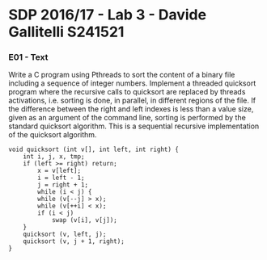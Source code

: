 # SDP 2016/17 - Lab 3 - Davide Gallitelli S241521

### E01 - Text

Write a C program using Pthreads to sort the content of a binary file including a sequence of integer numbers. Implement a threaded quicksort program where the recursive calls to quicksort are replaced by threads activations, i.e. sorting is done, in parallel, in different regions of the file. 
If the difference between the right and left indexes is less than a value size, given as an argument of the command line, sorting is performed by the standard quicksort algorithm. This is a sequential recursive implementation of the quicksort algorithm.

```
void quicksort (int v[], int left, int right) {
    int i, j, x, tmp;
    if (left >= right) return;
        x = v[left];
        i = left - 1;
        j = right + 1;
        while (i < j) {
        while (v[--j] > x);
        while (v[++i] < x);
        if (i < j)
            swap (v[i], v[j]);
    }
    quicksort (v, left, j);
    quicksort (v, j + 1, right);
}
```
